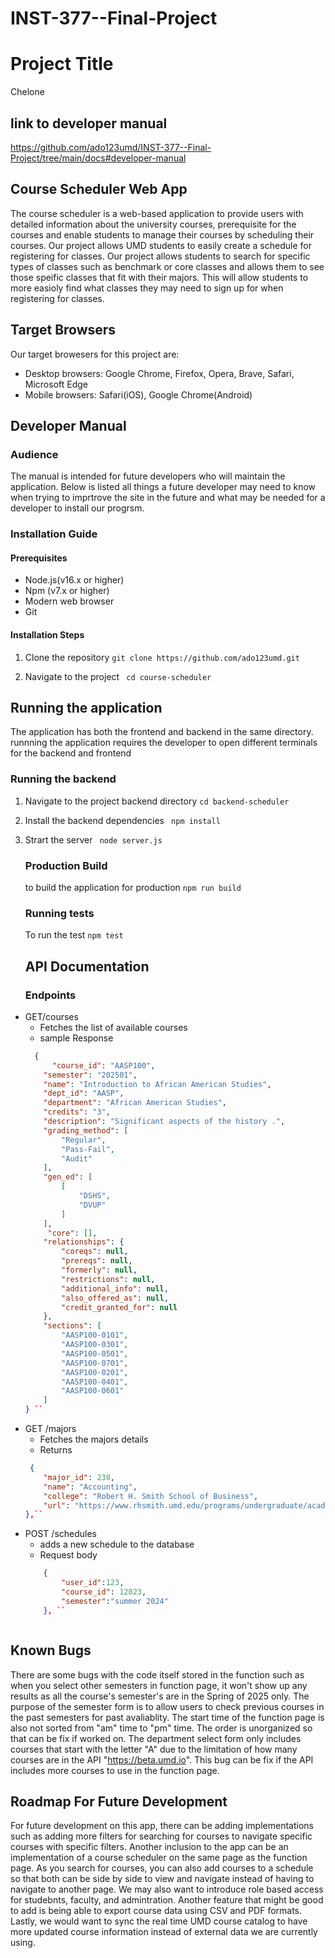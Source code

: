 # INST-377--Final-Project
# Project Title 
Chelone

## link to developer manual
https://github.com/ado123umd/INST-377--Final-Project/tree/main/docs#developer-manual


## Course Scheduler Web App
 The course scheduler is a web-based application to provide users with detailed information about the university courses, prerequisite for the courses and enable students to manage their courses by scheduling their courses.
Our project allows UMD students to easily create a schedule for registering for classes. Our project allows students to search for specific types of classes such as benchmark or core classes and allows them to see those speific classes that fit with their majors. This will allow students to more easioly find what classes they may need to sign up for when registering for classes.


 ## Target Browsers
 Our target browesers for this project are:
  - Desktop browsers: Google Chrome, Firefox, Opera, Brave, Safari, Microsoft Edge
  - Mobile browsers: Safari(iOS), Google Chrome(Android) 


  ## Developer Manual
   ### Audience
   The manual is intended for future developers who will maintain the application. Below is listed all things a future developer may need to know when trying to imprtrove the site in the future and what may be needed for a developer to install our progrsm.

   ### Installation Guide
   #### Prerequisites
   - Node.js(v16.x or higher)
   - Npm (v7.x or higher)
   - Modern web browser
   - Git



   #### Installation Steps
   1. Clone the repository
   `` git clone https://github.com/ado123umd.git ``

   2. Navigate to the project
   `` cd course-scheduler``



 ## Running the application
The application has both the frontend and backend in the same directory. runnning the application requires the developer to open different terminals for the backend and frontend

### Running the backend
1. Navigate to the project backend directory
    ``cd backend-scheduler``
2. Install the backend dependencies
    `` npm install``
 3. Strart the server
    `` node server.js`` 


    ### Production Build
     to build the application for production
    `` npm run build ``

    ### Running tests
     To run the test
    `` npm test ``


    ## API Documentation

    ### Endpoints
-  GET/courses
    - Fetches the list of available courses 
    - sample Response
    ``` json
      {
          "course_id": "AASP100",
        "semester": "202501",
        "name": "Introduction to African American Studies",
        "dept_id": "AASP",
        "department": "African American Studies",
        "credits": "3",
        "description": "Significant aspects of the history .",
        "grading_method": [
            "Regular",
            "Pass-Fail",
            "Audit"
        ],
        "gen_ed": [
            [
                "DSHS",
                "DVUP"
            ]
        ],
         "core": [],
        "relationships": {
            "coreqs": null,
            "prereqs": null,
            "formerly": null,
            "restrictions": null,
            "additional_info": null,
            "also_offered_as": null,
            "credit_granted_for": null
        },
        "sections": [
            "AASP100-0101",
            "AASP100-0301",
            "AASP100-0501",
            "AASP100-0701",
            "AASP100-0201",
            "AASP100-0401",
            "AASP100-0601"
        ]
    } ``
    
-  GET /majors
    - Fetches the majors details
    - Returns
    ``` json
     {
        "major_id": 238,
        "name": "Accounting",
        "college": "Robert H. Smith School of Business",
        "url": "https://www.rhsmith.umd.edu/programs/undergraduate/academics/academic-majors"
    },``

- POST /schedules
     - adds a new schedule to the database
     - Request body
    ``` json
        {
            "user_id":123,
            "course_id": 12023,
            "semester":"summer 2024"
        }, ``
 


## Known Bugs
There are some bugs with the code itself stored in the function such as when you select other semesters in function page, it won't show up any results as all the course's semester's are in the Spring of 2025 only. The purpose of the semester form is to allow users to check previous courses in the past semesters for past avaliablity. The start time of the function page is also not sorted from "am" time to "pm" time. The order is unorganized so that can be fix if worked on. The department select form only includes courses that start with the letter "A" due to the limitation of how many courses are in the API "https://beta.umd.io". This bug can be fix if the API includes more courses to use in the function page.

## Roadmap For Future Development
For future development on this app, there can be adding implementations such as adding more filters for searching for courses to navigate specific courses with specific filters. Another inclusion to the app can be an implementation of a course scheduler on the same page as the function page. As you search for courses, you can also add courses to a schedule so that both can be side by side to view and navigate instead of having to navigate to another page. We may also want to introduce role based access for studebnts, faculty, and admintration. Another feature that might be good to add is being able to export course data using CSV and PDF formats. Lastly, we would want to sync the real time UMD course catalog to have more updated course information instead of external data we are currently using.